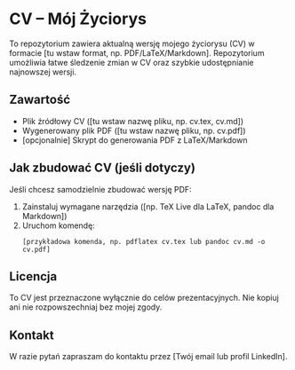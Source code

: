 <!-- GitAds-Verify: IPDIDZKWSQF9V38K8U3RP5L5Q13S7LIM -->

# CV – Mój Życiorys

To repozytorium zawiera aktualną wersję mojego życiorysu (CV) w formacie [tu wstaw format, np. PDF/LaTeX/Markdown]. Repozytorium umożliwia łatwe śledzenie zmian w CV oraz szybkie udostępnianie najnowszej wersji.

## Zawartość

- Plik źródłowy CV ([tu wstaw nazwę pliku, np. cv.tex, cv.md])
- Wygenerowany plik PDF ([tu wstaw nazwę pliku, np. cv.pdf])
- [opcjonalnie] Skrypt do generowania PDF z LaTeX/Markdown

## Jak zbudować CV (jeśli dotyczy)

Jeśli chcesz samodzielnie zbudować wersję PDF:

1. Zainstaluj wymagane narzędzia ([np. TeX Live dla LaTeX, pandoc dla Markdown])
2. Uruchom komendę:
   ```
   [przykładowa komenda, np. pdflatex cv.tex lub pandoc cv.md -o cv.pdf]
   ```

## Licencja

To CV jest przeznaczone wyłącznie do celów prezentacyjnych. Nie kopiuj ani nie rozpowszechniaj bez mojej zgody.

## Kontakt

W razie pytań zapraszam do kontaktu przez [Twój email lub profil LinkedIn].
